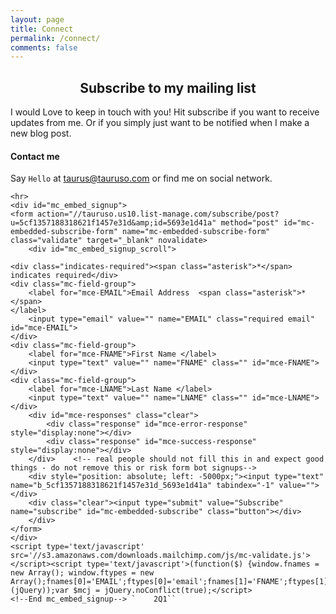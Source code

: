```yaml
---
layout: page
title: Connect
permalink: /connect/
comments: false
---
```



<!-- Begin MailChimp Signup Form -->
<link href="//cdn-images.mailchimp.com/embedcode/classic-081711.css" rel="stylesheet" type="text/css">

<h2 align="center">Subscribe to my mailing list</h2>
    I would Love to keep in touch with you! Hit subscribe if you want to receive updates from me. 
    Or if you simply just want to be notified when I make a new blog post.

#### Contact me

Say `Hello` at <taurus@tauruso.com> or find me on social network.

<script 
    type="text/javascript" src="//s3.amazonaws.com/downloads.mailchimp.com/js/signup-forms/popup/embed.js" 
    data-dojo-config="usePlainJson: true, isDebug: false"></script><script type="text/javascript">require(["mojo/signup-forms/Loader"], 
    function(L) { L.start({"baseUrl":"mc.us10.list-manage.com","uuid":"5cf1357188318621f1457e31d","lid":"5693e1d41a"}) })
</script>

<div class="profile {% if page.featured == true %} featured {% endif %}">

    <hr>
    <div id="mc_embed_signup">
    <form action="//tauruso.us10.list-manage.com/subscribe/post?u=5cf1357188318621f1457e31d&amp;id=5693e1d41a" method="post" id="mc-embedded-subscribe-form" name="mc-embedded-subscribe-form" class="validate" target="_blank" novalidate>
        <div id="mc_embed_signup_scroll">

    <div class="indicates-required"><span class="asterisk">*</span> indicates required</div>
    <div class="mc-field-group">
    	<label for="mce-EMAIL">Email Address  <span class="asterisk">*</span>
    </label>
    	<input type="email" value="" name="EMAIL" class="required email" id="mce-EMAIL">
    </div>
    <div class="mc-field-group">
    	<label for="mce-FNAME">First Name </label>
    	<input type="text" value="" name="FNAME" class="" id="mce-FNAME">
    </div>
    <div class="mc-field-group">
    	<label for="mce-LNAME">Last Name </label>
    	<input type="text" value="" name="LNAME" class="" id="mce-LNAME">
    </div>
    	<div id="mce-responses" class="clear">
    		<div class="response" id="mce-error-response" style="display:none"></div>
    		<div class="response" id="mce-success-response" style="display:none"></div>
    	</div>    <!-- real people should not fill this in and expect good things - do not remove this or risk form bot signups-->
        <div style="position: absolute; left: -5000px;"><input type="text" name="b_5cf1357188318621f1457e31d_5693e1d41a" tabindex="-1" value=""></div>
        <div class="clear"><input type="submit" value="Subscribe" name="subscribe" id="mc-embedded-subscribe" class="button"></div>
        </div>
    </form> 
    </div>
    <script type='text/javascript' src='//s3.amazonaws.com/downloads.mailchimp.com/js/mc-validate.js'></script><script type='text/javascript'>(function($) {window.fnames = new Array(); window.ftypes = new Array();fnames[0]='EMAIL';ftypes[0]='email';fnames[1]='FNAME';ftypes[1]='text';fnames[2]='LNAME';ftypes[2]='text';}(jQuery));var $mcj = jQuery.noConflict(true);</script>
    <!--End mc_embed_signup--> `    2Q1``
</div>

